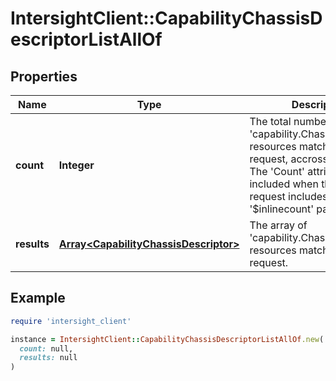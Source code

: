 # IntersightClient::CapabilityChassisDescriptorListAllOf

## Properties

| Name | Type | Description | Notes |
| ---- | ---- | ----------- | ----- |
| **count** | **Integer** | The total number of &#39;capability.ChassisDescriptor&#39; resources matching the request, accross all pages. The &#39;Count&#39; attribute is included when the HTTP GET request includes the &#39;$inlinecount&#39; parameter. | [optional] |
| **results** | [**Array&lt;CapabilityChassisDescriptor&gt;**](CapabilityChassisDescriptor.md) | The array of &#39;capability.ChassisDescriptor&#39; resources matching the request. | [optional] |

## Example

```ruby
require 'intersight_client'

instance = IntersightClient::CapabilityChassisDescriptorListAllOf.new(
  count: null,
  results: null
)
```

